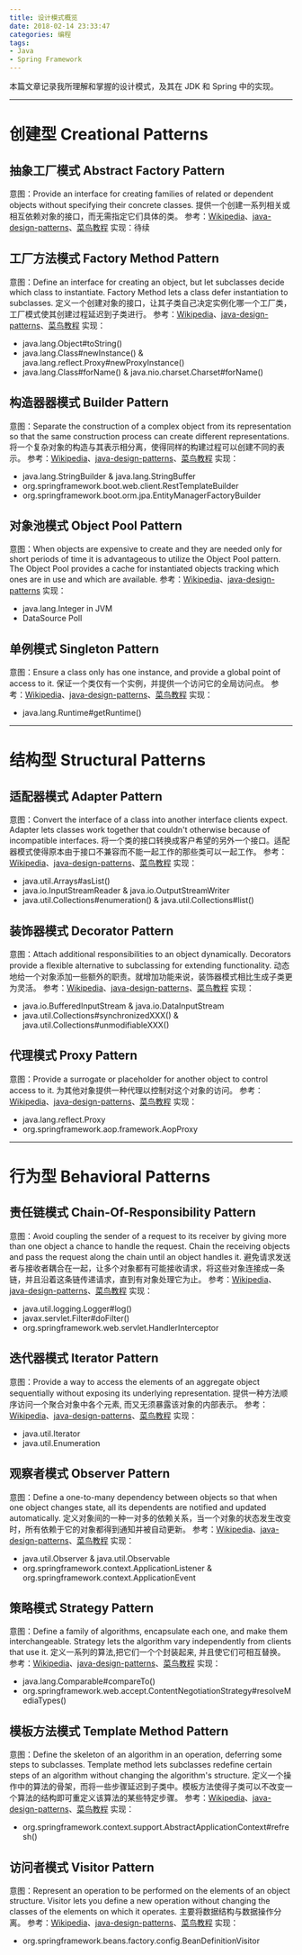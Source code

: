 ```yaml
---
title: 设计模式概览
date: 2018-02-14 23:33:47
categories: 编程
tags:
- Java
- Spring Framework
---
```

本篇文章记录我所理解和掌握的设计模式，及其在 JDK 和 Spring 中的实现。<!-- more -->

---

# 创建型 Creational Patterns

## 抽象工厂模式 Abstract Factory Pattern
意图：Provide an interface for creating families of related or dependent objects without specifying their concrete classes. 提供一个创建一系列相关或相互依赖对象的接口，而无需指定它们具体的类。
参考：[Wikipedia](https://en.wikipedia.org/wiki/Abstract_factory_pattern)、[java-design-patterns](https://github.com/iluwatar/java-design-patterns/tree/master/abstract-factory)、[菜鸟教程](http://www.runoob.com/design-pattern/abstract-factory-pattern.html)
实现：待续

## 工厂方法模式 Factory Method Pattern
意图：Define an interface for creating an object, but let subclasses decide which class to instantiate. Factory Method lets a class defer instantiation to subclasses. 定义一个创建对象的接口，让其子类自己决定实例化哪一个工厂类，工厂模式使其创建过程延迟到子类进行。
参考：[Wikipedia](https://en.wikipedia.org/wiki/Factory_method_pattern)、[java-design-patterns](https://github.com/iluwatar/java-design-patterns/tree/master/factory-method)、[菜鸟教程](http://www.runoob.com/design-pattern/factory-pattern.html)
实现：
- java.lang.Object#toString()
- java.lang.Class#newInstance() & java.lang.reflect.Proxy#newProxyInstance()
- java.lang.Class#forName() & java.nio.charset.Charset#forName()

## 构造器器模式 Builder Pattern
意图：Separate the construction of a complex object from its representation so that the same construction process can create different representations. 将一个复杂对象的构造与其表示相分离，使得同样的构建过程可以创建不同的表示。
参考：[Wikipedia](https://en.wikipedia.org/wiki/Builder_pattern)、[java-design-patterns](https://github.com/iluwatar/java-design-patterns/tree/master/builder)、[菜鸟教程](http://www.runoob.com/design-pattern/builder-pattern.html)
实现：
- java.lang.StringBuilder & java.lang.StringBuffer
- org.springframework.boot.web.client.RestTemplateBuilder
- org.springframework.boot.orm.jpa.EntityManagerFactoryBuilder

## 对象池模式 Object Pool Pattern
意图：When objects are expensive to create and they are needed only for short periods of time it is advantageous to utilize the Object Pool pattern. The Object Pool provides a cache for instantiated objects tracking which ones are in use and which are available.
参考：[Wikipedia](https://en.wikipedia.org/wiki/Object_pool_pattern)、[java-design-patterns](https://github.com/iluwatar/java-design-patterns/tree/master/object-pool)
实现：
- java.lang.Integer in JVM
- DataSource Poll

## 单例模式 Singleton Pattern
意图：Ensure a class only has one instance, and provide a global point of access to it. 保证一个类仅有一个实例，并提供一个访问它的全局访问点。
参考：[Wikipedia](https://en.wikipedia.org/wiki/Singleton_pattern)、[java-design-patterns](https://github.com/iluwatar/java-design-patterns/tree/master/singleton)、[菜鸟教程](http://www.runoob.com/design-pattern/singleton-pattern.html)
实现：
- java.lang.Runtime#getRuntime()

---

# 结构型 Structural Patterns

## 适配器模式 Adapter Pattern
意图：Convert the interface of a class into another interface clients expect. Adapter lets classes work together that couldn't otherwise because of incompatible interfaces. 将一个类的接口转换成客户希望的另外一个接口。适配器模式使得原本由于接口不兼容而不能一起工作的那些类可以一起工作。
参考：[Wikipedia](https://en.wikipedia.org/wiki/Adapter_pattern)、[java-design-patterns](https://github.com/iluwatar/java-design-patterns/tree/master/adapter)、[菜鸟教程](http://www.runoob.com/design-pattern/adapter-pattern.html)
实现：
- java.util.Arrays#asList()
- java.io.InputStreamReader & java.io.OutputStreamWriter
- java.util.Collections#enumeration() & java.util.Collections#list()

## 装饰器模式 Decorator Pattern
意图：Attach additional responsibilities to an object dynamically. Decorators provide a flexible alternative to subclassing for extending functionality. 动态地给一个对象添加一些额外的职责。就增加功能来说，装饰器模式相比生成子类更为灵活。
参考：[Wikipedia](https://en.wikipedia.org/wiki/Decorator_pattern)、[java-design-patterns](https://github.com/iluwatar/java-design-patterns/tree/master/decorator)、[菜鸟教程](http://www.runoob.com/design-pattern/decorator-pattern.html)
实现：
- java.io.BufferedInputStream & java.io.DataInputStream
- java.util.Collections#synchronizedXXX() & java.util.Collections#unmodifiableXXX()

## 代理模式 Proxy Pattern
意图：Provide a surrogate or placeholder for another object to control access to it. 为其他对象提供一种代理以控制对这个对象的访问。
参考：[Wikipedia](https://en.wikipedia.org/wiki/Proxy_pattern)、[java-design-patterns](https://github.com/iluwatar/java-design-patterns/tree/master/proxy)、[菜鸟教程](http://www.runoob.com/design-pattern/proxy-pattern.html)
实现：
- java.lang.reflect.Proxy
- org.springframework.aop.framework.AopProxy

---

# 行为型 Behavioral Patterns

## 责任链模式 Chain-Of-Responsibility Pattern
意图：Avoid coupling the sender of a request to its receiver by giving more than one object a chance to handle the request. Chain the receiving objects and pass the request along the chain until an object handles it. 避免请求发送者与接收者耦合在一起，让多个对象都有可能接收请求，将这些对象连接成一条链，并且沿着这条链传递请求，直到有对象处理它为止。
参考：[Wikipedia](https://en.wikipedia.org/wiki/Chain-of-responsibility_pattern)、[java-design-patterns](https://github.com/iluwatar/java-design-patterns/tree/master/chain)、[菜鸟教程](http://www.runoob.com/design-pattern/chain-of-responsibility-pattern.html)
实现：
- java.util.logging.Logger#log()
- javax.servlet.Filter#doFilter()
- org.springframework.web.servlet.HandlerInterceptor

## 迭代器模式 Iterator Pattern
意图：Provide a way to access the elements of an aggregate object sequentially without exposing its underlying representation. 提供一种方法顺序访问一个聚合对象中各个元素, 而又无须暴露该对象的内部表示。
参考：[Wikipedia](https://en.wikipedia.org/wiki/Iterator_pattern)、[java-design-patterns](https://github.com/iluwatar/java-design-patterns/tree/master/iterator)、[菜鸟教程](http://www.runoob.com/design-pattern/iterator-pattern.html)
实现：
- java.util.Iterator
- java.util.Enumeration

## 观察者模式 Observer Pattern
意图：Define a one-to-many dependency between objects so that when one object changes state, all its dependents are notified and updated automatically. 定义对象间的一种一对多的依赖关系，当一个对象的状态发生改变时，所有依赖于它的对象都得到通知并被自动更新。
参考：[Wikipedia](https://en.wikipedia.org/wiki/Observer_pattern)、[java-design-patterns](https://github.com/iluwatar/java-design-patterns/tree/master/observer)、[菜鸟教程](http://www.runoob.com/design-pattern/observer-pattern.html)
实现：
- java.util.Observer & java.util.Observable
- org.springframework.context.ApplicationListener & org.springframework.context.ApplicationEvent

## 策略模式 Strategy Pattern
意图：Define a family of algorithms, encapsulate each one, and make them interchangeable. Strategy lets the algorithm vary independently from clients that use it. 定义一系列的算法,把它们一个个封装起来, 并且使它们可相互替换。
参考：[Wikipedia](https://en.wikipedia.org/wiki/Strategy_pattern)、[java-design-patterns](https://github.com/iluwatar/java-design-patterns/tree/master/strategy)、[菜鸟教程](http://www.runoob.com/design-pattern/strategy-pattern.html)
实现：
- java.lang.Comparable#compareTo()
- org.springframework.web.accept.ContentNegotiationStrategy#resolveMediaTypes()

## 模板方法模式 Template Method Pattern
意图：Define the skeleton of an algorithm in an operation, deferring some steps to subclasses. Template method lets subclasses redefine certain steps of an algorithm without changing the algorithm's structure. 定义一个操作中的算法的骨架，而将一些步骤延迟到子类中。模板方法使得子类可以不改变一个算法的结构即可重定义该算法的某些特定步骤。
参考：[Wikipedia](https://en.wikipedia.org/wiki/Template_method_pattern)、[java-design-patterns](https://github.com/iluwatar/java-design-patterns/tree/master/template-method)、[菜鸟教程](http://www.runoob.com/design-pattern/template-pattern.html)
实现：
- org.springframework.context.support.AbstractApplicationContext#refresh()

## 访问者模式 Visitor Pattern
意图：Represent an operation to be performed on the elements of an object structure. Visitor lets you define a new operation without changing the classes of the elements on which it operates. 主要将数据结构与数据操作分离。
参考：[Wikipedia](https://en.wikipedia.org/wiki/Visitor_pattern)、[java-design-patterns](https://github.com/iluwatar/java-design-patterns/tree/master/visitor)、[菜鸟教程](http://www.runoob.com/design-pattern/visitor-pattern.html)
实现：
- org.springframework.beans.factory.config.BeanDefinitionVisitor

